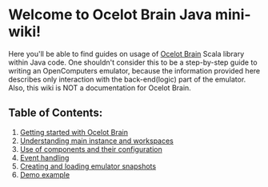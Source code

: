 # Welcome to Ocelot Brain Java mini-wiki!

Here you'll be able to find guides on usage of [Ocelot Brain](https://gitlab.com/cc-ru/ocelot/ocelot-brain) Scala library within Java code. 
One shouldn't consider this to be a step-by-step guide to writing an OpenComputers emulator, because the information provided here describes only interaction with the back-end(logic) part of the emulator.
Also, this wiki is NOT a documentation for Ocelot Brain.

## Table of Contents:
1. [Getting started with Ocelot Brain](https://vladg24yt.github.io/Ocelot-Java-Wiki/en/getting_started)
2. [Understanding main instance and workspaces](https://vladg24yt.github.io/Ocelot-Java-Wiki/en/instance_and_workspaces)
3. [Use of components and their configuration](https://vladg24yt.github.io/Ocelot-Java-Wiki/en/component_configuration)
4. [Event handling](https://vladg24yt.github.io/Ocelot-Java-Wiki/en/event_handling)
5. [Creating and loading emulator snapshots](https://vladg24yt.github.io/Ocelot-Java-Wiki/en/emulator_snapshots)
6. [Demo example](https://gist.github.com/Vladg24YT/dcbb1ed68658122f21e8edcf32f0db6d)
